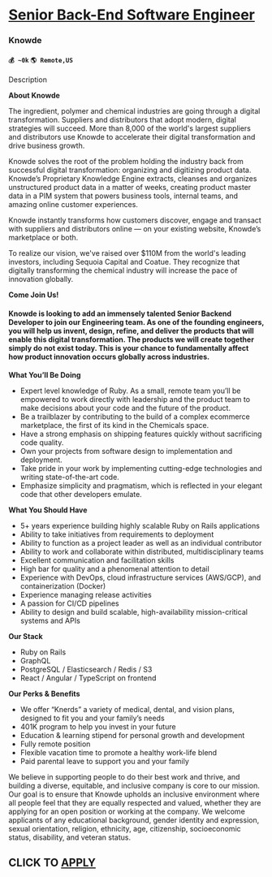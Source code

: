 # [Senior Back-End Software Engineer](https://www.remotewlb.com/apply/senior-back-end-software-engineer-68167)  
### Knowde  
#### `💰 ~0k` `🌎 Remote,US`  

Description

**About Knowde**

The ingredient, polymer and chemical industries are going through a digital transformation. Suppliers and distributors that adopt modern, digital strategies will succeed. More than 8,000 of the world's largest suppliers and distributors use Knowde to accelerate their digital transformation and drive business growth.

Knowde solves the root of the problem holding the industry back from successful digital transformation: organizing and digitizing product data. Knowde’s Proprietary Knowledge Engine extracts, cleanses and organizes unstructured product data in a matter of weeks, creating product master data in a PIM system that powers business tools, internal teams, and amazing online customer experiences.

Knowde instantly transforms how customers discover, engage and transact with suppliers and distributors online — on your existing website, Knowde’s marketplace or both.

To realize our vision, we've raised over $110M from the world's leading investors, including Sequoia Capital and Coatue. They recognize that digitally transforming the chemical industry will increase the pace of innovation globally.

**Come Join Us!**

#### Knowde is looking to add an immensely talented Senior Backend Developer to join our Engineering team. As one of the founding engineers, you will help us invent, design, refine, and deliver the products that will enable this digital transformation. The products we will create together simply do not exist today. This is your chance to fundamentally affect how product innovation occurs globally across industries.

**What You’ll Be Doing**

  * Expert level knowledge of Ruby. As a small, remote team you’ll be empowered to work directly with leadership and the product team to make decisions about your code and the future of the product.
  * Be a trailblazer by contributing to the build of a complex ecommerce marketplace, the first of its kind in the Chemicals space.
  * Have a strong emphasis on shipping features quickly without sacrificing code quality.
  * Own your projects from software design to implementation and deployment.
  * Take pride in your work by implementing cutting-edge technologies and writing state-of-the-art code.
  * Emphasize simplicity and pragmatism, which is reflected in your elegant code that other developers emulate.

**What You Should Have**

  * 5+ years experience building highly scalable Ruby on Rails applications
  * Ability to take initiatives from requirements to deployment
  * Ability to function as a project leader as well as an individual contributor
  * Ability to work and collaborate within distributed, multidisciplinary teams
  * Excellent communication and facilitation skills
  * High bar for quality and a phenomenal attention to detail
  * Experience with DevOps, cloud infrastructure services (AWS/GCP), and containerization (Docker)
  * Experience managing release activities
  * A passion for CI/CD pipelines
  * Ability to design and build scalable, high-availability mission-critical systems and APIs

**Our Stack**

  * Ruby on Rails
  * GraphQL
  * PostgreSQL / Elasticsearch / Redis / S3
  * React / Angular / TypeScript on frontend

**Our Perks & Benefits**

  * We offer “Knerds” a variety of medical, dental, and vision plans, designed to fit you and your family’s needs
  * 401K program to help you invest in your future
  * Education & learning stipend for personal growth and development
  * Fully remote position
  * Flexible vacation time to promote a healthy work-life blend
  * Paid parental leave to support you and your family

We believe in supporting people to do their best work and thrive, and building a diverse, equitable, and inclusive company is core to our mission. Our goal is to ensure that Knowde upholds an inclusive environment where all people feel that they are equally respected and valued, whether they are applying for an open position or working at the company. We welcome applicants of any educational background, gender identity and expression, sexual orientation, religion, ethnicity, age, citizenship, socioeconomic status, disability, and veteran status.

  
## CLICK TO [APPLY](https://www.remotewlb.com/apply/senior-back-end-software-engineer-68167)

